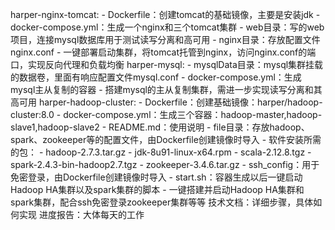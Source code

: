 harper-nginx-tomcat:
	- Dockerfile：创建tomcat的基础镜像，主要是安装jdk
	- docker-compose.yml：生成一个nginx和三个tomcat集群
	- web目录：写的web项目，连接mysql数据库用于测试读写分离和高可用
	- nginx目录：存放配置文件nginx.conf
	- 一键部署启动集群，将tomcat托管到nginx，访问nginx.conf的端口，实现反向代理和负载均衡
harper-mysql: 
	- mysqlData目录：mysql集群挂载的数据卷，里面有响应配置文件mysql.conf
	- docker-compose.yml：生成mysql主从复制的容器
	- 搭建mysql的主从复制集群，需进一步实现读写分离和其高可用
harper-hadoop-cluster:
	- Dockerfile：创建基础镜像：harper/hadoop-cluster:8.0
	- docker-compose.yml：生成三个容器：hadoop-master,hadoop-slave1,hadoop-slave2
	- README.md：使用说明
	- file目录：存放hadoop、spark、zookeeper等的配置文件，由Dockerfile创建镜像时导入
		- 软件安装所需的包：
			- hadoop-2.7.3.tar.gz
			- jdk-8u91-linux-x64.rpm
			- scala-2.12.8.tgz
			- spark-2.4.3-bin-hadoop2.7.tgz
			- zookeeper-3.4.6.tar.gz
		- ssh_config：用于免密登录，由Dockerfile创建镜像时导入
		- start.sh：容器生成以后一键启动Hadoop HA集群以及spark集群的脚本
	- 一键搭建并启动Hadoop HA集群和spark集群，配合ssh免密登录zookeeper集群等等
技术文档：详细步骤，具体如何实现
进度报告：大体每天的工作